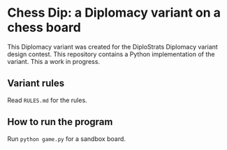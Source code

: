 # Chess Dip: a Diplomacy variant on a chess board

This Diplomacy variant was created for the DiploStrats Diplomacy variant
design contest. This repository contains a Python implementation of the
variant. This a work in progress.

## Variant rules

Read `RULES.md` for the rules.

## How to run the program

Run `python game.py` for a sandbox board.